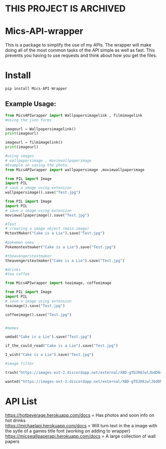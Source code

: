 # THIS PROJECT IS ARCHIVED

# Mics-API-wrapper

This is a package to simplify the use of my APIs. The wrapper will make doing all of the most common tasks of the API simple as well as fast. This prevents you having to use requests and think about how you get the files.

# Install 
```py
pip install Mics-API-Wrapper
```

## Example Usage: 
```py
from MicsAPIwrapper import Wallpapersimagelink , filmimagelink
#Using the json forms

imageurl = Wallpapersimagelink()
print(imageurl)

imageurl = filmimagelink()
print(imageurl)

#using images 
# wallpapersimage , moviewallpaperimage
#Example on saving the photo. 
from MicsAPIwrapper import wallpapersimage ,moviewallpaperimage

from PIL import Image 
import PIL 
# save a image using extension
wallpapersimage().save("Test.jpg")

from PIL import Image 
import PIL 
# save a image using extension
moviewallpaperimage().save("Test.jpg")

#Text 
# creating a image object (main image) 
MctextMaker("Cake is a Lie").save("Test.jpg")
  
#pokemon ones
Pokemontextmaker("Cake is a Lie").save("Test.jpg")

#theavengerstextmaker
theavengerstextmaker("Cake is a Lie").save("Test.jpg")

#drinks
#tea coffee

from MicsAPIwrapper import teaimage, coffeeimage

from PIL import Image 
import PIL 
# save a image using extension
teaimage().save("Test.jpg")

coffeeimage().save("Test.jpg")


#memes

umdad("Cake is a Lie").save("Test.jpg")

if_the_could_read("Cake is a Lie").save("Test.jpg")

I_wish("Cake is a Lie").save("Test.jpg")

#image filter

trash("https://images-ext-2.discordapp.net/external/XBD-gTDJR8JwlJbdDNsekNPIhoJkYeHiwbFf2iOJOyA/%3Fsize%3D1024/https/cdn.discordapp.com/avatars/481377376475938826/8d0e7151738e8dd25cc6f417a430e669.png").save("Test.jpg")

wanted("https://images-ext-2.discordapp.net/external/XBD-gTDJR8JwlJbdDNsekNPIhoJkYeHiwbFf2iOJOyA/%3Fsize%3D1024/https/cdn.discordapp.com/avatars/481377376475938826/8d0e7151738e8dd25cc6f417a430e669.png").save("Test.jpg")

```




# API List

https://hotbeverage.herokuapp.com/docs   = Has photos and soon info on hot drinks <br>
https://michaelapi.herokuapp.com/docs  =  Will turn text in the a image with the sytle of a games title font (working on adding to wrapper)<br>
https://micswallpaperapi.herokuapp.com/docs  =  A large collection of wall papers 
